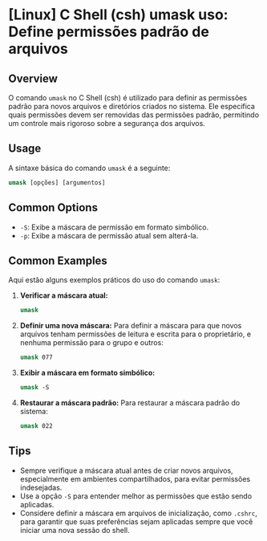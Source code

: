 # [Linux] C Shell (csh) umask uso: Define permissões padrão de arquivos

## Overview
O comando `umask` no C Shell (csh) é utilizado para definir as permissões padrão para novos arquivos e diretórios criados no sistema. Ele especifica quais permissões devem ser removidas das permissões padrão, permitindo um controle mais rigoroso sobre a segurança dos arquivos.

## Usage
A sintaxe básica do comando `umask` é a seguinte:

```csh
umask [opções] [argumentos]
```

## Common Options
- `-S`: Exibe a máscara de permissão em formato simbólico.
- `-p`: Exibe a máscara de permissão atual sem alterá-la.

## Common Examples
Aqui estão alguns exemplos práticos do uso do comando `umask`:

1. **Verificar a máscara atual:**
   ```csh
   umask
   ```

2. **Definir uma nova máscara:**
   Para definir a máscara para que novos arquivos tenham permissões de leitura e escrita para o proprietário, e nenhuma permissão para o grupo e outros:
   ```csh
   umask 077
   ```

3. **Exibir a máscara em formato simbólico:**
   ```csh
   umask -S
   ```

4. **Restaurar a máscara padrão:**
   Para restaurar a máscara padrão do sistema:
   ```csh
   umask 022
   ```

## Tips
- Sempre verifique a máscara atual antes de criar novos arquivos, especialmente em ambientes compartilhados, para evitar permissões indesejadas.
- Use a opção `-S` para entender melhor as permissões que estão sendo aplicadas.
- Considere definir a máscara em arquivos de inicialização, como `.cshrc`, para garantir que suas preferências sejam aplicadas sempre que você iniciar uma nova sessão do shell.